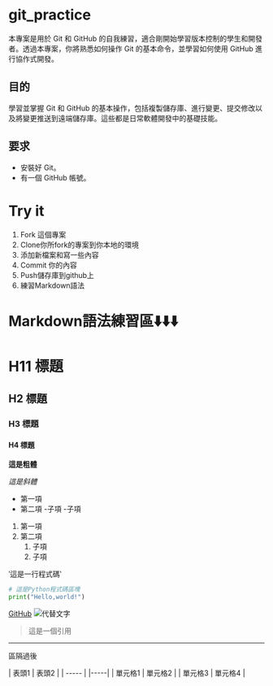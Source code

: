 # git_practice
本專案是用於 Git 和 GitHub 的自我練習，適合剛開始學習版本控制的學生和開發者。透過本專案，你將熟悉如何操作 Git 的基本命令，並學習如何使用 GitHub 進行協作式開發。

## 目的
學習並掌握 Git 和 GitHub 的基本操作，包括複製儲存庫、進行變更、提交修改以及將變更推送到遠端儲存庫。這些都是日常軟體開發中的基礎技能。

## 要求
- 安裝好 Git。
- 有一個 GitHub 帳號。

# Try it
1. Fork 這個專案
2. Clone你所fork的專案到你本地的環境
3. 添加新檔案和寫一些內容
4. Commit 你的內容
5. Push儲存庫到github上
6. 練習Markdown語法

# Markdown語法練習區⬇️⬇️⬇️

# H11 標題
## H2 標題
### H3 標題
#### H4 標題

**這是粗體**

*這是斜體*

- 第一項
- 第二項
  -子項
  -子項
1. 第一項
2. 第二項
   1. 子項
   2. 子項


‵這是一行程式碼‵

```Python
# 這是Python程式碼區塊
print("Hello,world!")
```

[GitHub](https://github.com)
![代替文字]([https://github.com](https://www.svgrepo.com/show/376318/flutter.svg))

> 這是一個引用

---

區隔過後


| 表頭1 | 表頭2 |
| ----- |  |-----|
| 單元格1 | 單元格2 |
| 單元格3 | 單元格4 |

